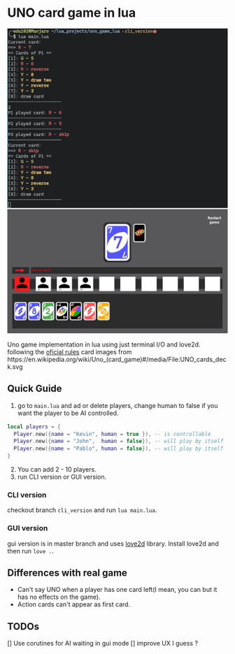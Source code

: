 # UNO card game in lua

![cli capture](img/captures/uno_cli_capture.png)
![gui capture](img/captures/uno_gui_capture.png)

Uno game implementation in lua using just terminal I/O and love2d.
following the [oficial rules](https://en.wikipedia.org/wiki/Uno_(card_game))
card images from https://en.wikipedia.org/wiki/Uno_(card_game)#/media/File:UNO_cards_deck.svg

## Quick Guide

1. go to `main.lua` and ad or delete players, change human to false if you want the player to be
AI controlled.
```lua
local players = {
  Player.new({name = "Kevin", human = true }), -- is controllable
  Player.new({name = "John",  human = false}), -- will play by itself
  Player.new({name = "Pablo", human = false}), -- will play by itself
}
```
2. You can add 2 - 10 players.
3. run CLI version or GUI version.

### CLI version

checkout branch `cli_version` and run `lua main.lua`.

### GUI version

gui version is in master branch and uses [love2d](https://love2d.org/) library.
Install love2d and then run `love .`.


## Differences with real game

* Can't say UNO when a player has one card left(I mean, you can but it has no
effects on the game).
* Action cards can't appear as first card.

## TODOs

[] Use corutines for AI waiting in gui mode
[] improve UX I guess ?
